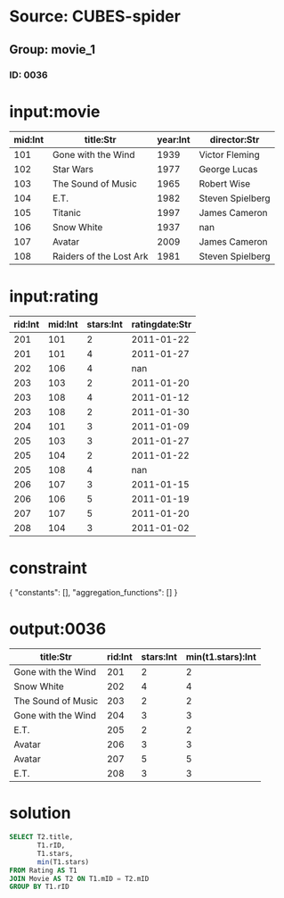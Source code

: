 # Source: CUBES-spider
## Group: movie_1
### ID: 0036

# input:movie

| mid:Int | title:Str | year:Int | director:Str |
|---|---|---|---|
| 101 | Gone with the Wind | 1939 | Victor Fleming |
| 102 | Star Wars | 1977 | George Lucas |
| 103 | The Sound of Music | 1965 | Robert Wise |
| 104 | E.T. | 1982 | Steven Spielberg |
| 105 | Titanic | 1997 | James Cameron |
| 106 | Snow White | 1937 | nan |
| 107 | Avatar | 2009 | James Cameron |
| 108 | Raiders of the Lost Ark | 1981 | Steven Spielberg |

# input:rating

| rid:Int | mid:Int | stars:Int | ratingdate:Str |
|---|---|---|---|
| 201 | 101 | 2 | 2011-01-22 |
| 201 | 101 | 4 | 2011-01-27 |
| 202 | 106 | 4 | nan |
| 203 | 103 | 2 | 2011-01-20 |
| 203 | 108 | 4 | 2011-01-12 |
| 203 | 108 | 2 | 2011-01-30 |
| 204 | 101 | 3 | 2011-01-09 |
| 205 | 103 | 3 | 2011-01-27 |
| 205 | 104 | 2 | 2011-01-22 |
| 205 | 108 | 4 | nan |
| 206 | 107 | 3 | 2011-01-15 |
| 206 | 106 | 5 | 2011-01-19 |
| 207 | 107 | 5 | 2011-01-20 |
| 208 | 104 | 3 | 2011-01-02 |

# constraint

{
  "constants": [],
  "aggregation_functions": []
}

# output:0036

| title:Str | rid:Int | stars:Int | min(t1.stars):Int |
|---|---|---|---|
| Gone with the Wind | 201 | 2 | 2 |
| Snow White | 202 | 4 | 4 |
| The Sound of Music | 203 | 2 | 2 |
| Gone with the Wind | 204 | 3 | 3 |
| E.T. | 205 | 2 | 2 |
| Avatar | 206 | 3 | 3 |
| Avatar | 207 | 5 | 5 |
| E.T. | 208 | 3 | 3 |

# solution

```sql
SELECT T2.title,
       T1.rID,
       T1.stars,
       min(T1.stars)
FROM Rating AS T1
JOIN Movie AS T2 ON T1.mID = T2.mID
GROUP BY T1.rID
```
